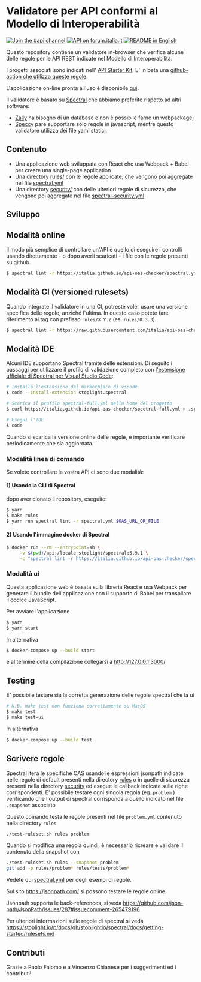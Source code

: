 # Validatore per API conformi al Modello di Interoperabilità

[![Join the #api channel](https://img.shields.io/badge/Slack-%23api-blue.svg?logo=slack)](https://developersitalia.slack.com/messages/CDKBYTG74)
[![API on forum.italia.it](https://img.shields.io/badge/Forum-interoperabilit%C3%A0-blue.svg)](https://forum.italia.it/c/piano-triennale/interoperabilita)
[![README in English](https://img.shields.io/badge/Readme-English-darkgreen.svg)](README.en.md)

Questo repository contiene un validatore in-browser che verifica alcune delle regole per le API REST indicate nel Modello di Interoperabilità.

I progetti associati sono indicati nell' [API Starter Kit](https://github.com/teamdigitale/api-starter-kit).
E' in beta una [github-action che utilizza queste regole](https://github.com/teamdigitale/api-oas-checker-action).

L'applicazione on-line pronta all'uso è disponibile [qui](https://italia.github.io/api-oas-checker/).

Il validatore è basato su [Spectral](https://github.com/stoplightio/spectral) che abbiamo preferito rispetto ad altri software:

- [Zally](https://github.com/zalando/zally) ha bisogno di un database e non è possibile farne un webpackage;
- [Speccy](https://github.com/wework/speccy) pare supportare solo regole in javascript, mentre questo validatore utilizza dei file yaml statici.

## Contenuto

- Una applicazione web sviluppata con React che usa Webpack + Babel per creare una single-page application
- Una directory [rules/](rules/) con le regole applicate, che vengono poi aggregate nel file [spectral.yml](https://italia.github.io/api-oas-checker/spectral.yml)
- Una directory [security/](security/) con delle ulteriori regole di sicurezza, che vengono poi aggregate nel file [spectral-security.yml](https://italia.github.io/api-oas-checker/spectral-security.yml)

## Sviluppo

## Modalità online

Il modo più semplice di controllare un'API è quello di eseguire i controlli usando
direttamente - o dopo averli scaricati - i file con le regole presenti su github.

```bash
$ spectral lint -r https://italia.github.io/api-oas-checker/spectral.yml $OAS_URL_OR_FILE
```

## Modalità CI (versioned rulesets)

Quando integrate il validatore in una CI, potreste voler usare una versione
specifica delle regole, anziché l'ultima. In questo caso potete fare riferimento
ai tag con prefisso `rules/X.Y.Z` (es. `rules/0.3.3`).

```bash
$ spectral lint -r https://raw.githubusercontent.com/italia/api-oas-checker/rules/0.3.3/spectral.yml $OAS_URL_OR_FILE
```

## Modalità IDE

Alcuni IDE supportano Spectral tramite delle estensioni.
Di seguito i passaggi per utilizzare il profilo di validazione completo
con [l'estensione ufficiale di Spectral per Visual Studio Code](https://github.com/stoplightio/vscode-spectral):

```bash
# Installa l'estensione dal marketplace di vscode
$ code --install-extension stoplight.spectral

# Scarica il profilo spectral-full.yml nella home del progetto
$ curl https://italia.github.io/api-oas-checker/spectral-full.yml > .spectral.yml

# Esegui l'IDE
$ code
```

Quando si scarica la versione online delle regole, è importante verificare periodicamente
che sia aggiornata.

### Modalità linea di comando

Se volete controllare la vostra API ci sono due modalità:

#### 1) Usando la CLI di Spectral

dopo aver clonato il repository, eseguite:

```bash
$ yarn
$ make rules
$ yarn run spectral lint -r spectral.yml $OAS_URL_OR_FILE
```

#### 2) Usando l'immagine docker di Spectral

```bash
$ docker run --rm --entrypoint=sh \
     -v $(pwd)/api:/locale stoplight/spectral:5.9.1 \
     -c "spectral lint -r https://italia.github.io/api-oas-checker/spectral.yml /locale/openapi.yaml"
```

### Modalità ui

Questa applicazione web è basata sulla libreria React e usa Webpack per generare il bundle dell'applicazione con il supporto di Babel per transpilare il codice JavaScript.

Per avviare l'applicazione

```bash
$ yarn
$ yarn start
```

In alternativa

```bash
$ docker-compose up --build start
```

e al termine della compilazione collegarsi a http://127.0.0.1:3000/

## Testing

E' possibile testare sia la corretta generazione delle regole spectral che la ui

```bash
# N.B. make test non funziona correttamente su MacOS
$ make test
$ make test-ui
```

In alternativa

```bash
$ docker-compose up --build test
```

## Scrivere regole

Spectral itera le specifiche OAS usando le espressioni jsonpath
indicate nelle regole di default presenti nella directory [rules](rules/)
o in quelle di sicurezza presenti nella directory [security](security/)
ed esegue le callback indicate sulle righe corrispondenti.
E' possibile testare ogni singola regola (eg. `problem` ) verificando
che l'output di spectral corrisponda a quello indicato nel file `.snapshot` associato

Questo comando testa le regole presenti nel file `problem.yml` contenuto nella directory `rules`.

```bash
./test-ruleset.sh rules problem
```

Quando si modifica una regola quindi, è necessario ricreare e validare il contenuto della snapshot
con

```bash
./test-ruleset.sh rules --snapshot problem
git add -p rules/problem* rules/tests/problem*
```

Vedete qui [spectral.yml](https://italia.github.io/api-oas-checker/spectral.yml) per degli esempi di regole.

Sul sito https://jsonpath.com/ si possono testare le regole online.

Jsonpath supporta le back-references,
 si veda https://github.com/json-path/JsonPath/issues/287#issuecomment-265479196

Per ulteriori informazioni sulle regole di spectral si veda https://stoplight.io/p/docs/gh/stoplightio/spectral/docs/getting-started/rulesets.md

## Contributi

Grazie a Paolo Falomo
e a Vincenzo Chianese per i suggerimenti ed i contributi!
